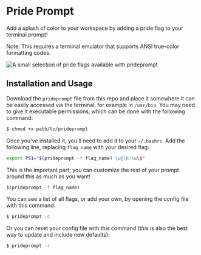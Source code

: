 
# Pride Prompt

Add a splash of color to your workspace by adding a pride flag to your terminal prompt!

Note: This requires a terminal emulator that supports ANSI true-color formatting codes.

![A small selection of pride flags available with prideprompt](https://user-images.githubusercontent.com/45317150/111855494-bf693500-88ea-11eb-9fac-78bd327bf77f.png)

## Installation and Usage

Download the `prideprompt` file from this repo and place it somewhere it can be easily accessed via the terminal, for example in `/usr/bin`. You may need to give it executable permissions, which can be done with the following command:

```sh
$ chmod +x path/to/prideprompt
```

Once you've installed it, you'll need to add it to your `~/.bashrc`. Add the following line, replacing `flag_name` with your desired flag: 

```sh
export PS1="$(prideprompt -f flag_name) \u@\h:\w\$"
```

This is the important part; you can customize the rest of your prompt around this as much as you want!

```sh
$(prideprompt -f flag_name)
```

You can see a list of all flags, or add your own, by opening the config file with this command:

```sh
$ prideprompt -c
```

Or you can reset your config file with this command (this is also the best way to update and include new defaults):

```sh
$ prideprompt -r
```
